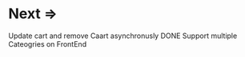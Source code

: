 # Next => 
Update cart and remove Caart asynchronusly DONE 
Support multiple Cateogries on FrontEnd

<!-- TODO : Fix Pagination According to Total Products that are being Display -->

<!-- TODO : Orders backend and fronend My Orders Page -->

<!-- Todo  : Crud operations for user -->
